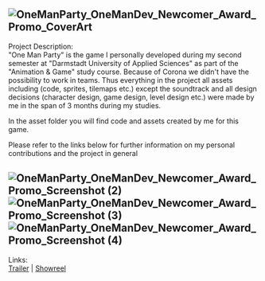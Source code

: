 ![OneManParty_OneManDev_Newcomer_Award_Promo_CoverArt](https://user-images.githubusercontent.com/59093470/156414326-9b1404f5-8ff3-4dbc-be2a-2679f47f7769.PNG)
----------
Project Description:  
"One Man Party" is the game I personally developed during my second semester at "Darmstadt University of Applied Sciences" as part of the "Animation & Game" study course.
Because of Corona we didn't have the possibility to work in teams. Thus everything in the project all assets including (code, sprites, tilemaps etc.) except the soundtrack and all design decisions (character design, game design, level design etc.) were made by me in the span of 3 months during my studies.

In the asset folder you will find code and assets created by me for this game.

Please refer to the links below for further information on my personal contributions and the project in general

![OneManParty_OneManDev_Newcomer_Award_Promo_Screenshot (2)](https://user-images.githubusercontent.com/59093470/156414392-dba33964-5554-45fa-8dba-95fe9d5363fd.png)![OneManParty_OneManDev_Newcomer_Award_Promo_Screenshot (3)](https://user-images.githubusercontent.com/59093470/156414410-2822bdf4-0546-41b4-9cf7-0561eed98ece.png)![OneManParty_OneManDev_Newcomer_Award_Promo_Screenshot (4)](https://user-images.githubusercontent.com/59093470/156414444-4bc94769-032d-48c0-b31c-cf3546803a53.png)
----------
Links:  
<a href="https://www.youtube.com/watch?v=ox5ZZAuLEVo">Trailer</a> | <a href="https://www.youtube.com/watch?v=50jTLOs0Zpo">Showreel</a>
